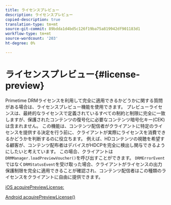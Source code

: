 ```yaml
---
title: ライセンスプレビュー
description: ライセンスプレビュー
copied-description: true
translation-type: tm+mt
source-git-commit: 89bdda1d4bd5c126f19ba75a819942df901183d1
workflow-type: tm+mt
source-wordcount: '203'
ht-degree: 0%

---
```



# ライセンスプレビュー{#license-preview}

Primetime DRMライセンスを利用して完全に適用できるかどうかに関する質問がある場合は、ライセンスプレビュー機能を使用できます。 プレビューライセンスは、最終的なライセンスで定義されているすべての制約と制限に完全に一致しますが、保護されたコンテンツの復号化に必要なコンテンツ暗号化キー(CEK)は含まれません。 この機能は、コンテンツ配信者がクライアントに特定のライセンスを提供する決定を行う前に、クライアントが実際にライセンスを消費できるかどうかを判断するのに役立ちます。 例えば、HDコンテンツの視聴を希望する顧客が、コンテンツ配布者はデバイスがHDCPを完全に検出し関与できるようにしたいと考えています。 この場合、クライアントは`DRMManager.loadPreviewVoucher()`を呼び出すことができます。 `DRMErrorEvent`ではなく`DRMStatusEvent`を受け取った場合、クライアントがライセンスの出力保護制限を完全に適用できることが確認され、コンテンツ配信者はこの種類のライセンスをクライアントに自由に提供できます。

[iOS acquirePreviewLicense:](https://help.adobe.com/en_US/primetime/api/drm-apis/client/ios/interface_d_r_m_manager.html#a3baac603bdd8826624dbe97f9faaba10)

[Android acquirePreviewLicense()](https://help.adobe.com/en_US/primetime/api/drm-apis/client/android/com/adobe/ave/drm/DRMManager.html#acquirePreviewLicense(com.adobe.ave.drm.DRMMetadata,%20com.adobe.ave.drm.DRMOperationErrorCallback,%20com.adobe.ave.drm.DRMLicenseAcquiredCallback))
